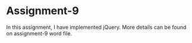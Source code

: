 # Assignment-9
 
 In this assignment, I have implemented jQuery. More details can be found on assignment-9 word file. 
